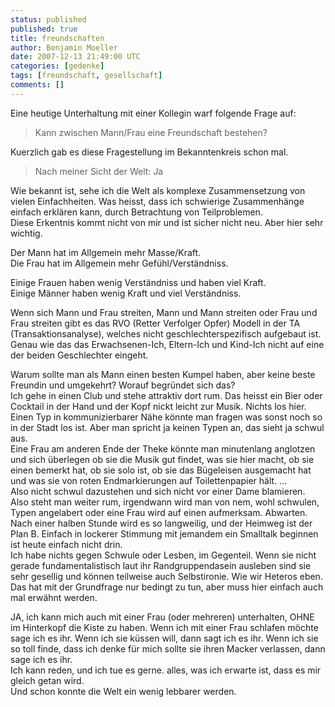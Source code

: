 ```yaml
---
status: published
published: true
title: freundschaften
author: Benjamin Moeller
date: 2007-12-13 21:49:00 UTC
categories: [gedenke]
tags: [freundschaft, gesellschaft]
comments: []
---
```


Eine heutige Unterhaltung mit einer Kollegin warf folgende Frage auf:
> Kann zwischen Mann/Frau eine Freundschaft bestehen?

Kuerzlich gab es diese Fragestellung im Bekanntenkreis schon mal.
> Nach meiner Sicht der Welt: Ja

Wie bekannt ist, sehe ich die Welt als komplexe Zusammensetzung von vielen Einfachheiten. Was heisst, dass ich schwierige Zusammenhänge einfach erklären kann, durch Betrachtung von Teilproblemen.  
Diese Erkentnis kommt nicht von mir und ist sicher nicht neu. Aber hier sehr wichtig.

Der Mann hat im Allgemein mehr Masse/Kraft.  
Die Frau hat im Allgemein mehr Gefühl/Verständniss.

Einige Frauen haben wenig Verständniss und haben viel Kraft.  
Einige Männer haben wenig Kraft und viel Verständniss.  

Wenn sich Mann und Frau streiten, Mann und Mann streiten oder Frau und Frau streiten gibt es das RVO (Retter Verfolger Opfer) Modell in der TA (Transaktionsanalyse), welches nicht geschlechterspezifisch aufgebaut ist. Genau wie das das Erwachsenen-Ich, Eltern-Ich und Kind-Ich nicht auf eine der beiden Geschlechter eingeht.  

Warum sollte man als Mann einen besten Kumpel haben, aber keine beste Freundin und umgekehrt? Worauf begründet sich das?  
Ich gehe in einen Club und stehe attraktiv dort rum. Das heisst ein Bier oder Cocktail in der Hand und der Kopf nickt leicht zur Musik. Nichts los hier.  
Einen Typ in kommunizierbarer Nähe könnte man fragen was sonst noch so in der Stadt los ist. Aber man spricht ja keinen Typen an, das sieht ja schwul aus.  
Eine Frau am anderen Ende der Theke könnte man minutenlang anglotzen und sich überlegen ob sie die Musik gut findet, was sie hier macht, ob sie einen bemerkt hat, ob sie solo ist, ob sie das Bügeleisen ausgemacht hat und was sie von roten Endmarkierungen auf Toilettenpapier hält. ...  
Also nicht schwul dazustehen und sich nicht vor einer Dame blamieren. Also steht man weiter rum, irgendwann wird man von nem, wohl schwulen, Typen angelabert oder eine Frau wird auf einen aufmerksam. Abwarten.  
Nach einer halben Stunde wird es so langweilig, und der Heimweg ist der Plan B. Einfach in lockerer Stimmung mit jemandem ein Smalltalk beginnen ist heute einfach nicht drin.  
Ich habe nichts gegen Schwule oder Lesben, im Gegenteil. Wenn sie nicht gerade fundamentalistisch laut ihr Randgruppendasein ausleben sind sie sehr gesellig und können teilweise auch Selbstironie. Wie wir Heteros eben.  
Das hat mit der Grundfrage nur bedingt zu tun, aber muss hier einfach auch mal erwähnt werden.  

JA, ich kann mich auch mit einer Frau (oder mehreren) unterhalten, OHNE im Hinterkopf die Kiste zu haben. Wenn ich mit einer Frau schlafen möchte sage ich es ihr.  Wenn ich sie küssen will, dann sagt ich es ihr. Wenn ich sie so toll finde, dass ich denke für mich sollte sie ihren Macker verlassen, dann sage ich es ihr.  
Ich kann reden, und ich tue es gerne. alles, was ich erwarte ist, dass es mir gleich getan wird.  
Und schon konnte die Welt ein wenig lebbarer werden.  

